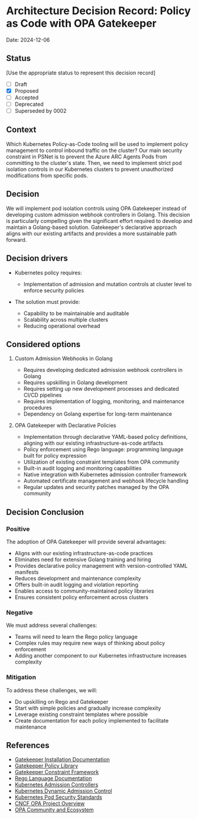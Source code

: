 # Architecture Decision Record: Policy as Code with OPA Gatekeeper

Date: 2024-12-06

## Status

[Use the appropriate status to represent this decision record]

- [ ] Draft
- [x] Proposed
- [ ] Accepted
- [ ] Deprecated
- [ ] Superseded by 0002

## Context

Which Kubernetes Policy-as-Code tooling will be used to implement policy management to control inbound traffic on the cluster?
Our main security constraint in PSNet is to prevent the Azure ARC Agents Pods from committing to the cluster's state. Then, we need to implement strict pod isolation controls in our Kubernetes clusters to prevent unauthorized modifications from specific pods.

## Decision

We will implement pod isolation controls using OPA Gatekeeper instead of developing custom admission webhook controllers in Golang. This decision is particularly compelling given the significant effort required to develop and maintain a Golang-based solution. Gatekeeper's declarative approach aligns with our existing artifacts and provides a more sustainable path forward.

## Decision drivers

- Kubernetes policy requires:
  - Implementation of admission and mutation controls at cluster level to enforce security policies

- The solution must provide:
  - Capability to be maintainable and auditable
  - Scalability across multiple clusters
  - Reducing operational overhead

## Considered options

1. Custom Admission Webhooks in Golang

   - Requires developing dedicated admission webhook controllers in Golang
   - Requires upskilling in Golang development
   - Requires setting up new development processes and dedicated CI/CD pipelines
   - Requires implementation of logging, monitoring, and maintenance procedures
   - Dependency on Golang expertise for long-term maintenance

2. OPA Gatekeeper with Declarative Policies

   - Implementation through declarative YAML-based policy definitions, aligning with our existing infrastructure-as-code artifacts
   - Policy enforcement using Rego language: programming language built for policy expression
   - Utilization of existing constraint templates from OPA community
   - Built-in audit logging and monitoring capabilities
   - Native integration with Kubernetes admission controller framework
   - Automated certificate management and webhook lifecycle handling
   - Regular updates and security patches managed by the OPA community

## Decision Conclusion

### Positive

The adoption of OPA Gatekeeper will provide several advantages:

- Aligns with our existing infrastructure-as-code practices
- Eliminates need for extensive Golang training and hiring
- Provides declarative policy management with version-controlled YAML manifests
- Reduces development and maintenance complexity
- Offers built-in audit logging and violation reporting
- Enables access to community-maintained policy libraries
- Ensures consistent policy enforcement across clusters

### Negative

We must address several challenges:

- Teams will need to learn the Rego policy language
- Complex rules may require new ways of thinking about policy enforcement
- Adding another component to our Kubernetes infrastructure increases complexity

### Mitigation

To address these challenges, we will:

- Do upskilling on Rego and Gatekeeper
- Start with simple policies and gradually increase complexity
- Leverage existing constraint templates where possible
- Create documentation for each policy implemented to facilitate maintenance

## References

- [Gatekeeper Installation Documentation](https://open-policy-agent.github.io/gatekeeper/website/docs/install)
- [Gatekeeper Policy Library](https://github.com/open-policy-agent/gatekeeper-library)
- [Gatekeeper Constraint Framework](https://open-policy-agent.github.io/gatekeeper/website/docs/howto)
- [Rego Language Documentation](https://www.openpolicyagent.org/docs/latest/policy-language/)
- [Kubernetes Admission Controllers](https://kubernetes.io/docs/reference/access-authn-authz/admission-controllers/)
- [Kubernetes Dynamic Admission Control](https://kubernetes.io/docs/reference/access-authn-authz/extensible-admission-controllers/)
- [Kubernetes Pod Security Standards](https://kubernetes.io/docs/concepts/security/pod-security-standards/)
- [CNCF OPA Project Overview](https://www.cncf.io/projects/open-policy-agent-opa/)
- [OPA Community and Ecosystem](https://www.openpolicyagent.org/docs/latest/ecosystem/)
